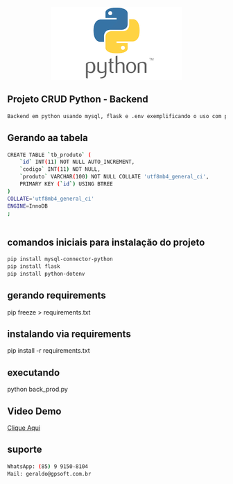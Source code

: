 <p align="center">
  <img src="./assets/images/python.png" width="300" alt="Python" /></a>
</p>

## Projeto CRUD Python - Backend
```bash
Backend em python usando mysql, flask e .env exemplificando o uso com postman

```

## Gerando aa tabela
```bash
CREATE TABLE `tb_produto` (
	`id` INT(11) NOT NULL AUTO_INCREMENT,
	`codigo` INT(11) NOT NULL,
	`produto` VARCHAR(100) NOT NULL COLLATE 'utf8mb4_general_ci',
	PRIMARY KEY (`id`) USING BTREE
)
COLLATE='utf8mb4_general_ci'
ENGINE=InnoDB
;
    
```

## comandos iniciais para instalação do projeto
```bash
pip install mysql-connector-python
pip install flask
pip install python-dotenv

```

## gerando requirements
pip freeze > requirements.txt

## instalando via requirements
pip install -r requirements.txt

## executando
python back_prod.py

## Video Demo
<a href="https://youtu.be/i8g8NAyTvd8" target="_blank">Clique Aqui</a>

## suporte
```bash
WhatsApp: (85) 9 9150-8104
Mail: geraldo@gpsoft.com.br
```
